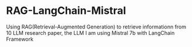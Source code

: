 # RAG-LangChain-Mistral
Using RAG(Retrieval-Augmented Generation) to retrieve informationn from 10 LLM research paper, the LLM I am using Mistral 7b with LangChain Framework
